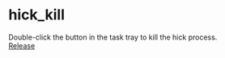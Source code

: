 # hick_kill

Double-click the button in the task tray to kill the hick process.  
[Release](https://github.com/chr-9/hick_kill/releases/download/release/hick_kill.exe)
